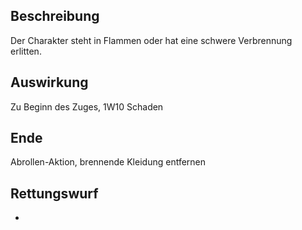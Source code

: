 ## Beschreibung
Der Charakter steht in Flammen oder hat eine schwere Verbrennung erlitten.
## Auswirkung
Zu Beginn des Zuges, 1W10 Schaden
## Ende
Abrollen-Aktion, brennende Kleidung entfernen
## Rettungswurf
-